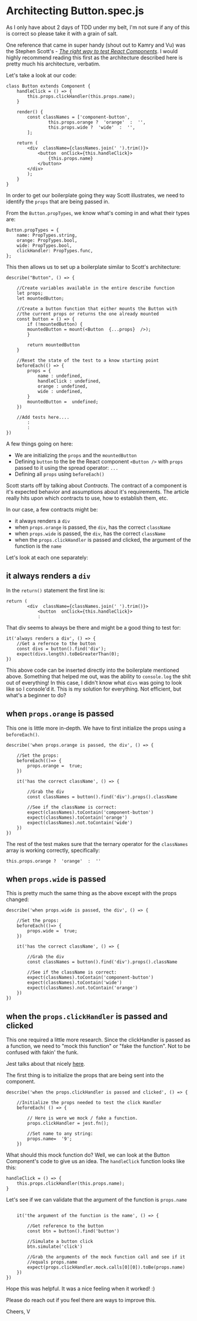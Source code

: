 
# Architecting Button.spec.js
As I only have about 2 days of TDD under my belt, I'm not sure if any of this is correct so please take it with a grain of salt.

One reference that came in super handy (shout out to Kamry and Vu) was the Stephen Scott's - [_The right way to test React Components_](https://medium.freecodecamp.org/the-right-way-to-test-react-components-548a4736ab22). I would highly recommend reading this first as the architecture described here is pretty much his architecture, verbatim.

Let's take a look at our code:
```
class Button extends Component {
	handleClick = () => {
		this.props.clickHandler(this.props.name);
	}
	
	render() {
		const classNames = ['component-button',
				this.props.orange ?  'orange'  :  '',
				this.props.wide ?  'wide'  :  '',
		];

	return (
		<div  className={classNames.join(' ').trim()}>
			<button  onClick={this.handleClick}>
				{this.props.name}
			</button>
		</div>
		);
	}
}
```

In order to get our boilerplate going they way Scott illustrates, we need to identify the 
`props` that are being passed in.

From the `Button.propTypes`, we know what's coming in and what their types are:

```
Button.propTypes = {
	name: PropTypes.string,
	orange: PropTypes.bool,
	wide: PropTypes.bool,
	clickHandler: PropTypes.func,
};
```

This then allows us to set up a boilerplate similar to Scott's architecture:

```
describe("Button", () => {

	//Create variables available in the entire describe function
	let props;
	let mountedButton;
	
	//Create a button function that either mounts the Button with
	//the current props or returns the one already mounted
	const button = () => {
		if (!mountedButton) {
		mountedButton = mount(<Button  {...props}  />);
		}
		
		return mountedButton
	}

	//Reset the state of the test to a know starting point
	beforeEach(() => {
		props = {
			name : undefined,
			handleClick : undefined,
			orange : undefined,
			wide : undefined,
		}
		mountedButton =  undefined;
	})

	//Add tests here....
		:
		:
})
```
A few things going on here:
- We are initializing the `props` and the `mountedButton`
- Defining `button` to the be the React component `<Button />` with `props` passed to it using the spread operator: `...`
- Defining all `props` using `beforeEach()`

Scott starts off by talking about _Contracts_. The contract of a component is it's expected behavior and assumptions about it's requirements.   The article really hits upon which contracts to use, how to establish them, etc.

In our case, a few contracts might be:

- it always renders a `div` 
- when `props.orange` is passed, the `div`, has the correct `className`
- when `props.wide` is passed, the `div`, has the correct `className`
- when the `props.clickHandler` is passed and clicked, the argument of the function is the `name`

Let's look at each one separately:

## it always renders a `div`
In the `return()` statement the first line is:

```
return (
		<div  className={classNames.join(' ').trim()}>
			<button  onClick={this.handleClick}>
			:
```

That div seems to always be there and might be a good thing to test for:

```
it('always renders a div', () => {
	//Get a refernce to the button
	const divs = button().find('div');
	expect(divs.length).toBeGreaterThan(0);
})
```
This above code can be inserted directly into the boilerplate mentioned above. Something that helped me out, was the ability to `console.log` the shit out of everything! In this case, I didn't know what `divs` was going to look like so I console'd it. This is my solution for everything. Not efficient, but what's a beginner to do?


## when `props.orange` is passed

This one is little more in-depth. We have to first initialize the props using a `beforeEach()`. 

```
describe('when props.orange is passed, the div', () => {

	//Set the props:
	beforeEach(()=> {
		props.orange =  true;
	})

	it('has the correct className', () => {
	
		//Grab the div
		const classNames = button().find('div').props().className

		//See if the className is correct:
		expect(classNames).toContain('component-button')
		expect(classNames).toContain('orange')
		expect(classNames).not.toContain('wide')
	})
})
```

The rest of the test makes sure that the ternary operator for the `classNames` array is working correctly, specifically:

`this.props.orange ?  'orange'  :  ''`

## when `props.wide` is passed
This is pretty much the same thing as the above except with the props changed:

```
describe('when props.wide is passed, the div', () => {
	
	//Set the props:
	beforeEach(()=> {
		props.wide =  true;
	})

	it('has the correct className', () => {
	
		//Grab the div
		const classNames = button().find('div').props().className

		//See if the className is correct:
		expect(classNames).toContain('component-button')
		expect(classNames).toContain('wide')
		expect(classNames).not.toContain('orange')
	})
})
```

## when the `props.clickHandler` is passed and clicked
This one required a little more research. Since the clickHandler is passed as a function, we need to "mock this function" or "fake the function". Not to be confused with fakin' the funk.

Jest talks about that nicely [here](https://jestjs.io/docs/en/mock-functions).

The first thing is to initialize the props that are being sent into the component. 
```
describe('when the props.clickHandler is passed and clicked', () => {

	//Initialize the props needed to test the click Handler
	beforeEach( () => {

		// Here is were we mock / fake a function. 
		props.clickHandler = jest.fn();
		
		//Set name to any string:
		props.name=  '9';
	})

```

What should this mock function do? Well, we can look at the Button Component's code to give us an idea. The `handleClick` function looks like this:

```
handleClick = () => {
	this.props.clickHandler(this.props.name);
}
```

Let's see if we can validate that the argument of the function is `props.name` 

```

	it('the argument of the function is the name', () => {
		
		//Get reference to the button
		const btn = button().find('button')	  
		
		//Simulate a button click
		btn.simulate('click')
		
		//Grab the arguments of the mock function call and see if it
		//equals props.name
		expect(props.clickHandler.mock.calls[0][0]).toBe(props.name)
	})
})

```

Hope this was helpful. It was a nice feeling when it worked! :)

Please do reach out if you feel there are ways to improve this.

Cheers,
V